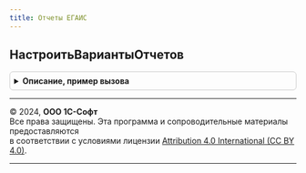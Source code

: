 ```yaml
---
title: Отчеты ЕГАИС
---
```



## НастроитьВариантыОтчетов
<details style="margin: 1em 0; padding: 0.5em; border: 1px solid #ccc; border-radius: 6px;">

<summary style="font-weight: bold; cursor: pointer;">Описание, пример вызова</summary>

```bsl

// Задает настройки размещения вариантов отчетов в панели отчетов.
//
// Параметры:
//  Настройки - Коллекция - настройки отчетов и вариантов отчетов конфигурации.
//
Процедура НастроитьВариантыОтчетов(Настройки) Экспорт
```

Пример вызова
```bsl
ОтчетыЕГАИС.НастроитьВариантыОтчетов(Настройки) 
```
</details>

---

© 2024, **ООО 1С-Софт**  
Все права защищены. Эта программа и сопроводительные материалы предоставляются  
в соответствии с условиями лицензии [Attribution 4.0 International (CC BY 4.0)](https://creativecommons.org/licenses/by/4.0/legalcode).

---
